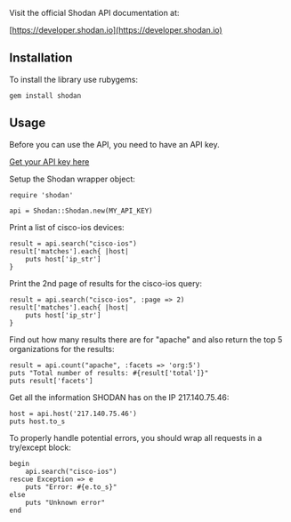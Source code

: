 Visit the official Shodan API documentation at:

[https://developer.shodan.io](https://developer.shodan.io)

## Installation

To install the library use rubygems:

	gem install shodan

## Usage

Before you can use the API, you need to have an API key.

[Get your API key here](http://www.shodanhq.com/api_doc)

Setup the Shodan wrapper object:

	require 'shodan'
	
	api = Shodan::Shodan.new(MY_API_KEY)

Print a list of cisco-ios devices:

	result = api.search("cisco-ios")
	result['matches'].each{ |host|
		puts host['ip_str']
	}

Print the 2nd page of results for the cisco-ios query:

	result = api.search("cisco-ios", :page => 2)
	result['matches'].each{ |host|
		puts host['ip_str']
	}

Find out how many results there are for "apache" and also return the top 5 organizations for the results:

	result = api.count("apache", :facets => 'org:5')
	puts "Total number of results: #{result['total']}"
	puts result['facets']

Get all the information SHODAN has on the IP 217.140.75.46:

	host = api.host('217.140.75.46')
	puts host.to_s

To properly handle potential errors, you should wrap all requests in a try/except block:

	begin
		api.search("cisco-ios")
	rescue Exception => e
		puts "Error: #{e.to_s}"
	else
		puts "Unknown error"
	end
